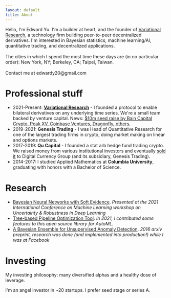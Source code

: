 ```yaml
---
layout: default
title: About
---
```


<p class="message">
  Hello, I'm Edward Yu. I'm a builder at heart, and the founder of <a href="https://variational.io">Variational Research</a>, a technology firm building peer-to-peer decentralized derivatives. I'm interested in Bayesian statistics, machine learning/AI, quantitative trading, and decentralized applications.
<br><br>
  The cities in which I spend the most time these days are (in no particular order): New York, NY; Berkeley, CA; Taipei, Taiwan. 
  <br><br>
  Contact me at edwardy20@gmail.com
</p>

# Professional stuff
* 2021-Present: **[Variational Research](https://variational.io)** - I founded a protocol to enable bilateral derivatives on any underlying time series. We're a small team backed by venture capital. News: <a href="https://www.theblock.co/post/322653/arbitrum-crypto-protocol-variational-funding">$10m seed raise by Bain Capital Crypto, Peak XV, Coinbase Ventures, Dragonfly, others.</a>
* 2019-2021: **Genesis Trading** - I was Head of Quantitative Research for one of the largest trading firms in crypto, doing market making on linear and options markets.
* 2017-2019: **Qu Capital** - I founded a stat arb hedge fund trading crypto. We raised money from various institutional investors and eventually [sold it](https://www.coindesk.com/markets/2019/09/20/genesis-trading-acquires-quant-investment-firm-qu-capital) to Digital Currency Group (and its subsidiary, Genesis Trading).
* 2014-2017: I studied Applied Mathematics at **Columbia University**, graduating with honors with a Bachelor of Science.

# Research
* [Bayesian Neural Networks with Soft Evidence](https://arxiv.org/abs/2010.09570). *Presented at the 2021 International Conference on Machine Learning workshop on Uncertainty & Robustness in Deep Learning*
* [Tree-based Pipeline Optimization Tool](https://github.com/EpistasisLab/tpot). *In 2021, I contributed some features to this open source library for AutoML.* 
* [A Bayesian Ensemble for Unsupervised Anomaly Detection](https://arxiv.org/abs/1610.07677). *2016 arxiv preprint, research was done (and implemented into production!) while I was at Facebook*

# Investing
My investing philosophy: many diversified alphas and a healthy dose of leverage.

I'm an angel investor in ~20 startups. I prefer seed stage or series A. 